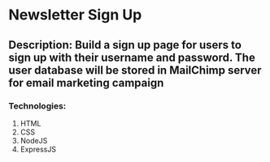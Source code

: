 # Newsletter Sign Up

## Description: Build a sign up page for users to sign up with their username and password. The user database will be stored in MailChimp server for email marketing campaign

### Technologies:

1. HTML
2. CSS
3. NodeJS
4. ExpressJS
